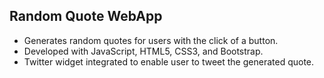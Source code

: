 ## Random Quote WebApp
* Generates random quotes for users with the click of a button.
* Developed with JavaScript, HTML5, CSS3, and Bootstrap.
* Twitter widget integrated to enable user to tweet the generated quote.
